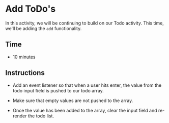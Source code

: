 # Add ToDo's

In this activity, we will be continuing to build on our Todo activity. This time, we'll be adding the `add` functionality.

## Time

* 10 minutes

## Instructions

* Add an event listener so that when a user hits enter, the value from the todo input field is pushed to our todo array.

* Make sure that empty values are not pushed to the array.

* Once the value has been added to the array, clear the input field and re-render the todo list.

